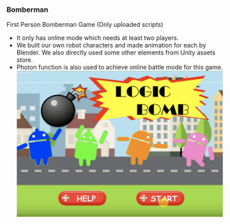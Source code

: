 ### Bomberman
First Person Bomberman Game 
(Only uploaded scripts)

 - It only has online mode which needs at least two players.
 - We built our own robot characters and made animation for each by Blender. We also directly used some other elements from Unity assets store.
 - Photon function is also used to achieve online battle mode for this game.
![Alt text](images/beginning_scene.png?raw=true "Title")
